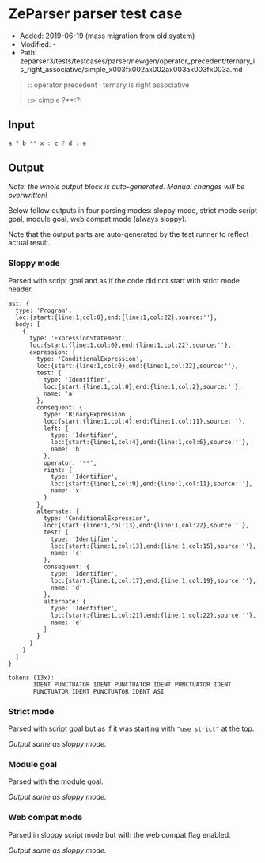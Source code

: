 # ZeParser parser test case

- Added: 2019-06-19 (mass migration from old system)
- Modified: -
- Path: zeparser3/tests/testcases/parser/newgen/operator_precedent/ternary_is_right_associative/simple_x003fx002ax002ax003ax003fx003a.md

> :: operator precedent : ternary is right associative
>
> ::> simple ?**:?:

## Input

`````js
a ? b ** x : c ? d : e
`````

## Output

_Note: the whole output block is auto-generated. Manual changes will be overwritten!_

Below follow outputs in four parsing modes: sloppy mode, strict mode script goal, module goal, web compat mode (always sloppy).

Note that the output parts are auto-generated by the test runner to reflect actual result.

### Sloppy mode

Parsed with script goal and as if the code did not start with strict mode header.

`````
ast: {
  type: 'Program',
  loc:{start:{line:1,col:0},end:{line:1,col:22},source:''},
  body: [
    {
      type: 'ExpressionStatement',
      loc:{start:{line:1,col:0},end:{line:1,col:22},source:''},
      expression: {
        type: 'ConditionalExpression',
        loc:{start:{line:1,col:0},end:{line:1,col:22},source:''},
        test: {
          type: 'Identifier',
          loc:{start:{line:1,col:0},end:{line:1,col:2},source:''},
          name: 'a'
        },
        consequent: {
          type: 'BinaryExpression',
          loc:{start:{line:1,col:4},end:{line:1,col:11},source:''},
          left: {
            type: 'Identifier',
            loc:{start:{line:1,col:4},end:{line:1,col:6},source:''},
            name: 'b'
          },
          operator: '**',
          right: {
            type: 'Identifier',
            loc:{start:{line:1,col:9},end:{line:1,col:11},source:''},
            name: 'x'
          }
        },
        alternate: {
          type: 'ConditionalExpression',
          loc:{start:{line:1,col:13},end:{line:1,col:22},source:''},
          test: {
            type: 'Identifier',
            loc:{start:{line:1,col:13},end:{line:1,col:15},source:''},
            name: 'c'
          },
          consequent: {
            type: 'Identifier',
            loc:{start:{line:1,col:17},end:{line:1,col:19},source:''},
            name: 'd'
          },
          alternate: {
            type: 'Identifier',
            loc:{start:{line:1,col:21},end:{line:1,col:22},source:''},
            name: 'e'
          }
        }
      }
    }
  ]
}

tokens (13x):
       IDENT PUNCTUATOR IDENT PUNCTUATOR IDENT PUNCTUATOR IDENT
       PUNCTUATOR IDENT PUNCTUATOR IDENT ASI
`````

### Strict mode

Parsed with script goal but as if it was starting with `"use strict"` at the top.

_Output same as sloppy mode._

### Module goal

Parsed with the module goal.

_Output same as sloppy mode._

### Web compat mode

Parsed in sloppy script mode but with the web compat flag enabled.

_Output same as sloppy mode._

